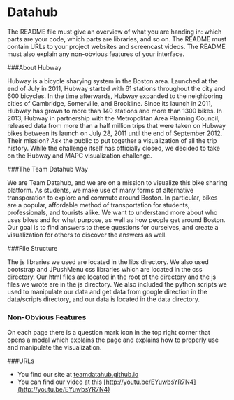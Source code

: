 # Datahub



The README file must give an overview of what you are handing in: which parts are your code, which parts are libraries, and so on. The README must contain URLs to your project websites and screencast videos. The README must also explain any non-obvious features of your interface.

###About Hubway

Hubway is a bicycle sharying system in the Boston area. Launched at the end of July in 2011, Hubway started with 61 stations throughout the city and 600 bicycles. In the time afterwards, Hubway expanded to the neighboring cities of Cambridge, Somerville, and Brookline. Since its launch in 2011, Hubway has grown to more than 140 stations and more than 1300 bikes.
In 2013, Hubway in partnership with the Metropolitan Area Planning Council, released data from more than a half million trips that were taken on Hubway bikes between its launch on July 28, 2011 until the end of September 2012. Their mission? Ask the public to put together a visualization of all the trip history. While the challenge itself has officially closed, we decided to take on the Hubway and MAPC visualization challenge.

###The Team Datahub Way

We are Team Datahub, and we are on a mission to visualize this bike sharing platform. As students, we make use of many forms of alternative transporation to explore and commute around Boston. In particular, bikes are a popular, affordable method of transportation for students, professionals, and tourists alike. We want to understand more about who uses bikes and for what purpose, as well as how people get around Boston. Our goal is to find answers to these questions for ourselves, and create a visualization for others to discover the answers as well.

###File Structure

The js libraries we used are located in the libs directory. We also used bootstrap and JPushMenu css libraries which are located in the css directory. Our html files are located in the root of the directory and the js files we wrote are in the js directory. We also included the python scripts we used to manipulate our data and get data from google direction in the data/scripts directory, and our data is located in the data directory.


### Non-Obvious Features

On each page there is a question mark icon in the top right corner that opens a modal which explains the page and explains how to properly use and manipulate the visualization.

###URLs

* You find our site at [teamdatahub.github.io](teamdatahub.github.io)
* You can find our video at this [http://youtu.be/EYuwbsYR7N4](http://youtu.be/EYuwbsYR7N4)

